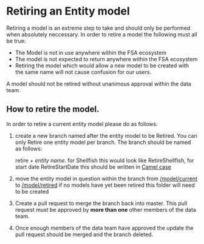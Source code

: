 # Retiring an Entity model

Retiring a model is an extreme step to take and should only be performed when absolutely neccessary. In order to retire a model the following must all be true:

*  The Model is not in use anywhere within the FSA ecosystem
*  The model is not expected to return anywhere within the FSA ecosystem
*  Retiring the model which would allow a new model to be created with the same name will not cause confusion for our users.

A model should not be retired without unanimous approval within the data team.

## How to retire the model.

In order to retire a current entity model please do as follows:

1.  create a new branch named after the entity model to be Retired. You can only Retire one entity model per branch. The branch should be named as follows:

    retire + *entity name*. for Shellfish this would look like RetireShellfish, for start date RetireStartDate this should be written in [Camel case](https://en.wikipedia.org/wiki/Camel_case)

2.  move the entity model in question within the branch from [/model/current](/model/current) to [/model/retired](/model/retired) if no models have yet been retired this folder will need to be created

3.  Create a pull request to merge the branch back into master. This pull request must be approved by **more than one** other members of the data team.
4.  Once enough members of the data team have approved the update the pull request should be merged and the branch deleted.
